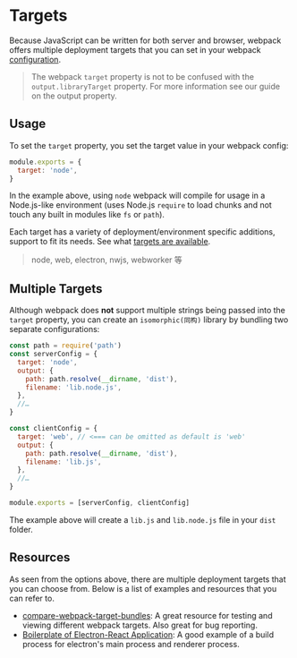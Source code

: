 # Targets

Because JavaScript can be written for both server and browser, webpack offers multiple deployment targets that you can set in your webpack [configuration](https://webpack.js.org/configuration).

> The webpack `target` property is not to be confused with the `output.libraryTarget` property. For more information see our guide on the output property.

## Usage

To set the `target` property, you set the target value in your webpack config:

```js
module.exports = {
  target: 'node',
}
```

In the example above, using `node` webpack will compile for usage in a Node.js-like environment (uses Node.js `require` to load chunks and not touch any built in modules like `fs` or `path`).

Each target has a variety of deployment/environment specific additions, support to fit its needs. See what [targets are available](https://webpack.js.org/configuration/target/).

> node, web, electron, nwjs, webworker 等

## Multiple Targets

Although webpack does **not** support multiple strings being passed into the `target` property, you can create an `isomorphic(同构)` library by bundling two separate configurations:

```js
const path = require('path')
const serverConfig = {
  target: 'node',
  output: {
    path: path.resolve(__dirname, 'dist'),
    filename: 'lib.node.js',
  },
  //…
}

const clientConfig = {
  target: 'web', // <=== can be omitted as default is 'web'
  output: {
    path: path.resolve(__dirname, 'dist'),
    filename: 'lib.js',
  },
  //…
}

module.exports = [serverConfig, clientConfig]
```

The example above will create a `lib.js` and `lib.node.js` file in your `dist` folder.

## Resources

As seen from the options above, there are multiple deployment targets that you can choose from. Below is a list of examples and resources that you can refer to.

- [compare-webpack-target-bundles](https://github.com/TheLarkInn/compare-webpack-target-bundles): A great resource for testing and viewing different webpack targets. Also great for bug reporting.
- [Boilerplate of Electron-React Application](https://github.com/chentsulin/electron-react-boilerplate): A good example of a build process for electron's main process and renderer process.

